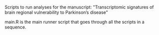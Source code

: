 Scripts to run analyses for the manuscript:
"Transcriptomic signatures of brain regional vulnerability to Parkinson’s disease"

main.R is the main runner script that goes through all the scripts in a sequence.

